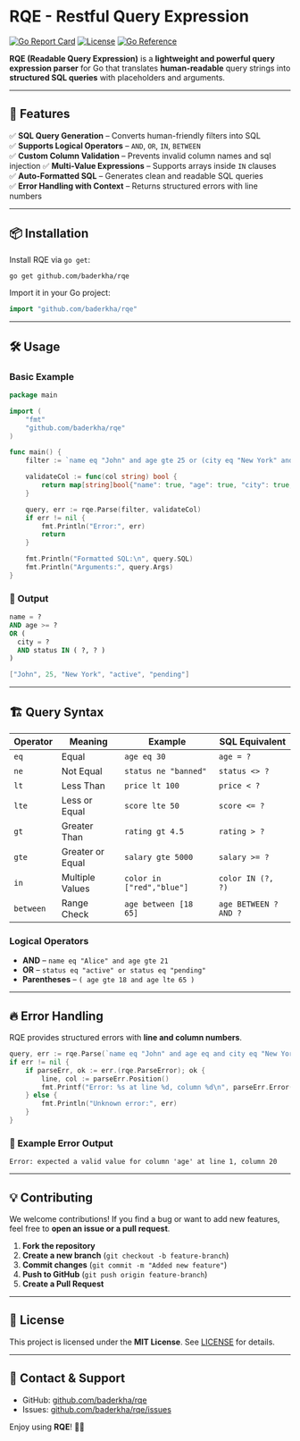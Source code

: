 # RQE - Restful Query Expression

[![Go Report Card](https://goreportcard.com/badge/github.com/baderkha/rqe)](https://goreportcard.com/report/github.com/baderkha/rqe)
[![License](https://img.shields.io/github/license/baderkha/rqe)](https://github.com/baderkha/rqe/blob/main/LICENSE)
[![Go Reference](https://pkg.go.dev/badge/github.com/baderkha/rqe.svg)](https://pkg.go.dev/github.com/baderkha/rqe)

**RQE (Readable Query Expression)** is a **lightweight and powerful query expression parser** for Go that translates **human-readable** query strings into **structured SQL queries** with placeholders and arguments.

---

## 🚀 Features
✅ **SQL Query Generation** – Converts human-friendly filters into SQL  
✅ **Supports Logical Operators** – `AND`, `OR`, `IN`, `BETWEEN`  
✅ **Custom Column Validation** – Prevents invalid column names and sql injection
✅ **Multi-Value Expressions** – Supports arrays inside `IN` clauses  
✅ **Auto-Formatted SQL** – Generates clean and readable SQL queries  
✅ **Error Handling with Context** – Returns structured errors with line numbers

---

## 📦 Installation

Install RQE via `go get`:

```sh
go get github.com/baderkha/rqe
```

Import it in your Go project:

```go
import "github.com/baderkha/rqe"
```

---

## 🛠 Usage

### **Basic Example**
```go
package main

import (
	"fmt"
	"github.com/baderkha/rqe"
)

func main() {
	filter := `name eq "John" and age gte 25 or (city eq "New York" and status in ["active", "pending"])`

	validateCol := func(col string) bool {
		return map[string]bool{"name": true, "age": true, "city": true, "status": true}[col]
	}

	query, err := rqe.Parse(filter, validateCol)
	if err != nil {
		fmt.Println("Error:", err)
		return
	}

	fmt.Println("Formatted SQL:\n", query.SQL)
	fmt.Println("Arguments:", query.Args)
}
```

### **🔹 Output**
```sql
name = ?
AND age >= ?
OR (
  city = ?
  AND status IN ( ?, ? )
)
```
```go
["John", 25, "New York", "active", "pending"]
```

---

## 🏗 Query Syntax

| Operator   | Meaning       | Example               | SQL Equivalent |
|------------|--------------|-----------------------|---------------|
| `eq`       | Equal        | `age eq 30`           | `age = ?`     |
| `ne`       | Not Equal    | `status ne "banned"`  | `status <> ?` |
| `lt`       | Less Than    | `price lt 100`        | `price < ?`   |
| `lte`      | Less or Equal | `score lte 50`       | `score <= ?`  |
| `gt`       | Greater Than | `rating gt 4.5`      | `rating > ?`  |
| `gte`      | Greater or Equal | `salary gte 5000` | `salary >= ?` |
| `in`       | Multiple Values | `color in ["red","blue"]` | `color IN (?, ?)` |
| `between`  | Range Check  | `age between [18 65]`  | `age BETWEEN ? AND ?` |

### **Logical Operators**
- **AND** – `name eq "Alice" and age gte 21`
- **OR** – `status eq "active" or status eq "pending"`
- **Parentheses** – `( age gte 18 and age lte 65 )`

---

## 🔥 Error Handling

RQE provides structured errors with **line and column numbers**.

```go
query, err := rqe.Parse(`name eq "John" and age eq and city eq "New York"`, validateCol)
if err != nil {
	if parseErr, ok := err.(rqe.ParseError); ok {
		line, col := parseErr.Position()
		fmt.Printf("Error: %s at line %d, column %d\n", parseErr.Error(), line, col)
	} else {
		fmt.Println("Unknown error:", err)
	}
}
```

### **🔹 Example Error Output**
```
Error: expected a valid value for column 'age' at line 1, column 20
```

---

## 💡 Contributing

We welcome contributions! If you find a bug or want to add new features, feel free to **open an issue or a pull request**.

1. **Fork the repository**
2. **Create a new branch** (`git checkout -b feature-branch`)
3. **Commit changes** (`git commit -m "Added new feature"`)
4. **Push to GitHub** (`git push origin feature-branch`)
5. **Create a Pull Request**

---

## 📄 License

This project is licensed under the **MIT License**. See [LICENSE](https://github.com/baderkha/rqe/blob/main/LICENSE) for details.

---

## 📢 Contact & Support

- GitHub: [github.com/baderkha/rqe](https://github.com/baderkha/rqe)
- Issues: [github.com/baderkha/rqe/issues](https://github.com/baderkha/rqe/issues)

Enjoy using **RQE**! 🎉🚀

